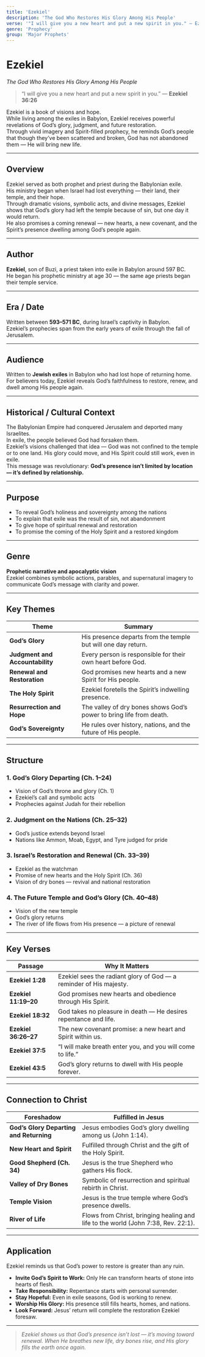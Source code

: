 ```yaml
---
title: 'Ezekiel'
description: 'The God Who Restores His Glory Among His People'
verse: '"I will give you a new heart and put a new spirit in you." — Ezekiel 36:26'
genre: 'Prophecy'
group: 'Major Prophets'
---
```


# Ezekiel  
*The God Who Restores His Glory Among His People*

> “I will give you a new heart and put a new spirit in you.” — **Ezekiel 36:26**

Ezekiel is a book of visions and hope.  
While living among the exiles in Babylon, Ezekiel receives powerful revelations of God’s glory, judgment, and future restoration.  
Through vivid imagery and Spirit-filled prophecy, he reminds God’s people that though they’ve been scattered and broken, God has not abandoned them — He will bring new life.

---

## Overview  
Ezekiel served as both prophet and priest during the Babylonian exile.  
His ministry began when Israel had lost everything — their land, their temple, and their hope.  
Through dramatic visions, symbolic acts, and divine messages, Ezekiel shows that God’s glory had left the temple because of sin, but one day it would return.  
He also promises a coming renewal — new hearts, a new covenant, and the Spirit’s presence dwelling among God’s people again.

---

## Author  
**Ezekiel**, son of Buzi, a priest taken into exile in Babylon around 597 BC.  
He began his prophetic ministry at age 30 — the same age priests began their temple service.

---

## Era / Date  
Written between **593–571 BC**, during Israel’s captivity in Babylon.  
Ezekiel’s prophecies span from the early years of exile through the fall of Jerusalem.

---

## Audience  
Written to **Jewish exiles** in Babylon who had lost hope of returning home.  
For believers today, Ezekiel reveals God’s faithfulness to restore, renew, and dwell among His people again.

---

## Historical / Cultural Context  
The Babylonian Empire had conquered Jerusalem and deported many Israelites.  
In exile, the people believed God had forsaken them.  
Ezekiel’s visions challenged that idea — God was not confined to the temple or to one land. His glory could move, and His Spirit could still work, even in exile.  
This message was revolutionary: **God’s presence isn’t limited by location — it’s defined by relationship.**

---

## Purpose  
- To reveal God’s holiness and sovereignty among the nations  
- To explain that exile was the result of sin, not abandonment  
- To give hope of spiritual renewal and restoration  
- To promise the coming of the Holy Spirit and a restored kingdom  

---

## Genre  
**Prophetic narrative and apocalyptic vision**  
Ezekiel combines symbolic actions, parables, and supernatural imagery to communicate God’s message with clarity and power.

---

## Key Themes  

| Theme | Summary |
|-------|----------|
| **God’s Glory** | His presence departs from the temple but will one day return. |
| **Judgment and Accountability** | Every person is responsible for their own heart before God. |
| **Renewal and Restoration** | God promises new hearts and a new Spirit for His people. |
| **The Holy Spirit** | Ezekiel foretells the Spirit’s indwelling presence. |
| **Resurrection and Hope** | The valley of dry bones shows God’s power to bring life from death. |
| **God’s Sovereignty** | He rules over history, nations, and the future of His people. |

---

## Structure  

### 1. God’s Glory Departing (Ch. 1–24)
- Vision of God’s throne and glory (Ch. 1)  
- Ezekiel’s call and symbolic acts  
- Prophecies against Judah for their rebellion  

### 2. Judgment on the Nations (Ch. 25–32)
- God’s justice extends beyond Israel  
- Nations like Ammon, Moab, Egypt, and Tyre judged for pride  

### 3. Israel’s Restoration and Renewal (Ch. 33–39)
- Ezekiel as the watchman  
- Promise of new hearts and the Holy Spirit (Ch. 36)  
- Vision of dry bones — revival and national restoration  

### 4. The Future Temple and God’s Glory (Ch. 40–48)
- Vision of the new temple  
- God’s glory returns  
- The river of life flows from His presence — a picture of renewal  

---

## Key Verses  

| Passage | Why It Matters |
|----------|----------------|
| **Ezekiel 1:28** | Ezekiel sees the radiant glory of God — a reminder of His majesty. |
| **Ezekiel 11:19–20** | God promises new hearts and obedience through His Spirit. |
| **Ezekiel 18:32** | God takes no pleasure in death — He desires repentance and life. |
| **Ezekiel 36:26–27** | The new covenant promise: a new heart and Spirit within us. |
| **Ezekiel 37:5** | “I will make breath enter you, and you will come to life.” |
| **Ezekiel 43:5** | God’s glory returns to dwell with His people forever. |

---

## Connection to Christ  

| Foreshadow | Fulfilled in Jesus |
|-------------|-------------------|
| **God’s Glory Departing and Returning** | Jesus embodies God’s glory dwelling among us (John 1:14). |
| **New Heart and Spirit** | Fulfilled through Christ and the gift of the Holy Spirit. |
| **Good Shepherd (Ch. 34)** | Jesus is the true Shepherd who gathers His flock. |
| **Valley of Dry Bones** | Symbolic of resurrection and spiritual rebirth in Christ. |
| **Temple Vision** | Jesus is the true temple where God’s presence dwells. |
| **River of Life** | Flows from Christ, bringing healing and life to the world (John 7:38, Rev. 22:1). |

---

## Application  
Ezekiel reminds us that God’s power to restore is greater than any ruin.  
- **Invite God’s Spirit to Work:** Only He can transform hearts of stone into hearts of flesh.  
- **Take Responsibility:** Repentance starts with personal surrender.  
- **Stay Hopeful:** Even in exile seasons, God is working to renew.  
- **Worship His Glory:** His presence still fills hearts, homes, and nations.  
- **Look Forward:** Jesus’ return will complete the restoration Ezekiel foresaw.  

---

> *Ezekiel shows us that God’s presence isn’t lost — it’s moving toward renewal. When He breathes new life, dry bones rise, and His glory fills the earth once again.*
